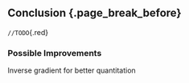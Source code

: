 ## Conclusion {.page_break_before}

 `//TODO`{.red}

### Possible Improvements

Inverse gradient for better quantitation
